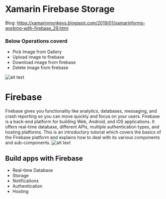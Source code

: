# Xamarin Firebase Storage

Blog: https://xamarinmonkeys.blogspot.com/2019/01/xamarinforms-working-with-firebase_29.html

### Below Operations coverd
* Pick Image from Gallery
* Upload image to firebase
* Download image from firebase
* Delete image from firebase

![alt text](https://www.c-sharpcorner.com/article/xamarin-forms-working-with-firebase-storage-crud-operations2/Images/Xamarin.Forms%20Working%20With%20Firebase%20Storage%20CRUD%20Operations01.png)
# Firebase
 
Firebase gives you functionality like analytics, databases, messaging, and crash reporting so you can move quickly and focus on your users.
Firebase is a back-end platform for building Web, Android, and iOS applications. It offers real-time database, different APIs, multiple authentication types, and hosting platforms. This is an introductory tutorial which covers the basics of the Firebase platform and explains how to deal with its various components and sub-components.
 ![alt text](https://www.c-sharpcorner.com/article/xamarin-forms-working-with-firebase-storage-crud-operations2/Images/Xamarin.Forms%20Working%20With%20Firebase%20Storage%20CRUD%20Operations02.jpg)
## Build apps with Firebase

* Real-time Database
* Storage
* Notifications
* Authentication
* Hosting
